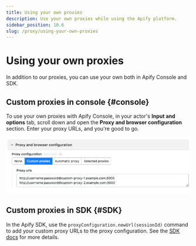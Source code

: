 ```yaml
---
title: Using your own proxies
description: Use your own proxies while using the Apify platform.
sidebar_position: 10.6
slug: /proxy/using-your-own-proxies
---
```


# Using your own proxies

In addition to our proxies, you can use your own both in Apify Console and SDK.

## Custom proxies in console {#console}

To use your own proxies with Apify Console, in your actor's **Input and options** tab, scroll down and open the **Proxy and browser configuration** section. Enter your proxy URLs, and you're good to go.

![Using custom proxy in Apify Console](../images/proxy-custom.png)

## Custom proxies in SDK {#SDK}

In the Apify SDK, use the `proxyConfiguration.newUrl(sessionId)` command to add your custom proxy URLs to the proxy configuration. See the [SDK docs](/sdk/js/api/apify/class/ProxyConfiguration#newUrl) for more details.

